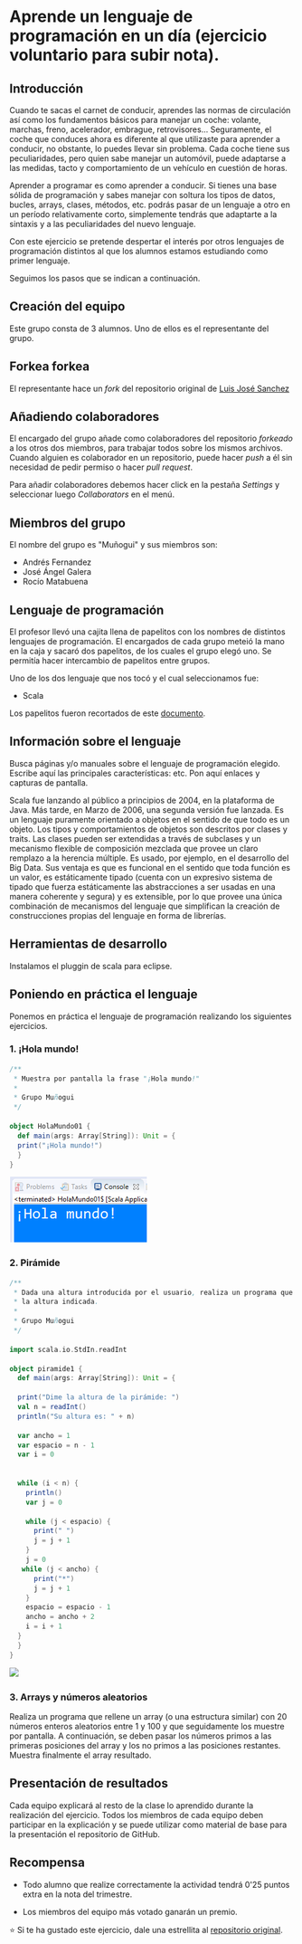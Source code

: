 ﻿# Aprende un lenguaje de programación en un día (ejercicio voluntario para subir nota).

## Introducción

Cuando te sacas el carnet de conducir, aprendes las normas de circulación así como los fundamentos básicos para manejar un coche: volante, marchas, freno, acelerador, embrague, retrovisores... Seguramente, el coche que conduces ahora es diferente al que utilizaste para aprender a conducir, no obstante, lo puedes llevar sin problema. Cada coche tiene sus peculiaridades, pero quien sabe manejar un automóvil, puede adaptarse a las medidas, tacto y comportamiento de un vehículo en cuestión de horas.

Aprender a programar es como aprender a conducir. Si tienes una base sólida de programación y sabes manejar con soltura los tipos de datos, bucles, arrays, clases, métodos, etc. podrás pasar de un lenguaje a otro en un período relativamente corto, simplemente tendrás que adaptarte a la sintaxis y a las peculiaridades del nuevo lenguaje.

Con este ejercicio se pretende despertar el interés por otros lenguajes de programación distintos al que los alumnos estamos estudiando como primer lenguaje.

Seguimos los pasos que se indican a continuación.

## Creación del equipo

Este grupo consta de 3 alumnos. Uno de ellos es el representante del grupo.

## Forkea forkea

El representante hace un *fork* del repositorio original de [Luis José Sanchez](https://github.com/LuisJoseSanchez/aprende-un-lenguaje-en-un-dia)

## Añadiendo colaboradores

El encargado del grupo añade como colaboradores del repositorio *forkeado* a los otros dos miembros, para trabajar todos sobre los mismos archivos. Cuando alguien es colaborador en un repositorio, puede hacer *push* a él sin necesidad de pedir permiso o hacer *pull request*.

Para añadir colaboradores debemos hacer click en la pestaña *Settings* y seleccionar luego *Collaborators* en el menú.

## Miembros del grupo

El nombre del grupo es "Muñogui" y sus miembros son:

* Andrés Fernandez
* José Ángel Galera
* Rocío Matabuena

## Lenguaje de programación

El profesor llevó una cajita llena de papelitos con los nombres de distintos lenguajes de programación. El encargados de cada grupo meteió la mano en la caja y sacaró dos papelitos, de los cuales el grupo elegó uno. Se permitía hacer intercambio de papelitos entre grupos.

Uno de los dos lenguaje que nos tocó y el cual seleccionamos fue:

* Scala

Los papelitos fueron recortados de este [documento](lenguajes_de_programacion.pdf).

## Información sobre el lenguaje

Busca páginas y/o manuales sobre el lenguaje de programación elegido. Escribe aquí las principales características: etc. Pon aquí enlaces y capturas de pantalla.

Scala fue lanzando al público a principios de 2004, en la plataforma de Java. Más tarde, en Marzo de 2006, una segunda versión fue lanzada. Es un lenguaje puramente orientado a objetos en el sentido de que todo es un objeto. Los tipos y comportamientos de objetos son descritos por clases y traits. Las clases pueden ser extendidas a través de subclases y un mecanismo flexible de composición mezclada que provee un claro remplazo a la herencia múltiple.
Es usado, por ejemplo, en el desarrollo del Big Data.
Sus ventaja es que es funcional en el sentido que toda función es un valor, es estáticamente tipado (cuenta con un expresivo sistema de tipado que fuerza estáticamente las abstracciones a ser usadas en una manera coherente y segura) y es extensible, por lo que provee una única combinación de mecanismos del lenguaje que simplifican la creación de construcciones propias del lenguaje en forma de librerías.

## Herramientas de desarrollo

Instalamos el pluggin de scala para eclipse.

## Poniendo en práctica el lenguaje

Ponemos en práctica el lenguaje de programación realizando los siguientes ejercicios.

### 1. ¡Hola mundo!

```scala
/**
 * Muestra por pantalla la frase "¡Hola mundo!"
 *
 * Grupo Muñogui
 */

object HolaMundo01 {
  def main(args: Array[String]): Unit = {
  print("¡Hola mundo!")
  }
}
```
<img src="Imágenes/Hello.PNG">


### 2. Pirámide

```scala
/**
 * Dada una altura introducida por el usuario, realiza un programa que pinte una pirámide a base de asteriscos con
 * la altura indicada.
 *
 * Grupo Muñogui
 */

import scala.io.StdIn.readInt

object piramide1 {
  def main(args: Array[String]): Unit = {
  
  print("Dime la altura de la pirámide: ")
  val n = readInt()
  println("Su altura es: " + n)
  
  var ancho = 1
  var espacio = n - 1
  var i = 0
  
  
  while (i < n) {
    println()
    var j = 0
   
    while (j < espacio) {
      print(" ")
      j = j + 1
    }
    j = 0
   while (j < ancho) {
      print("*")
      j = j + 1
    }
    espacio = espacio - 1
    ancho = ancho + 2
    i = i + 1
  }
  }
}
```
<img src="Imágenes/Piramide.PNG">

### 3. Arrays y números aleatorios

Realiza un programa que rellene un array (o una estructura similar) con 20 números enteros aleatorios entre 1 y 100 y que seguidamente los muestre por pantalla. A continuación, se deben pasar los números primos a las primeras posiciones del array y los no primos a las posiciones restantes. Muestra finalmente el array resultado.

## Presentación de resultados

Cada equipo explicará al resto de la clase lo aprendido durante la realización del ejercicio. Todos los miembros de cada equipo deben participar en la explicación y se puede utilizar como material de base para la presentación el repositorio de GitHub.

## Recompensa

* Todo alumno que realize correctamente la actividad tendrá 0'25 puntos extra en la nota del trimestre.

* Los miembros del equipo más votado ganarán un premio.

:star: Si te ha gustado este ejercicio, dale una estrellita al [repositorio original](https://github.com/LuisJoseSanchez/aprende-un-lenguaje-en-un-dia).

